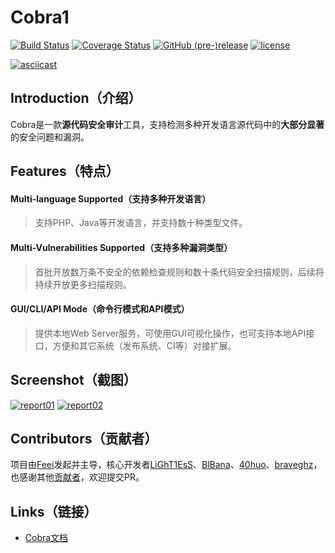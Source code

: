 # Cobra1
[![Build Status](https://travis-ci.org/WhaleShark-Team/cobra.svg?branch=master)](https://travis-ci.org/WhaleShark-Team/cobra)
[![Coverage Status](https://coveralls.io/repos/github/WhaleShark-Team/cobra/badge.svg?branch=master)](https://coveralls.io/github/WhaleShark-Team/cobra?branch=master)
[![GitHub (pre-)release](https://img.shields.io/github/release/WhaleShark-Team/cobra/all.svg)](https://github.com/WhaleShark-Team/cobra/releases)
[![license](https://img.shields.io/github/license/mashape/apistatus.svg?maxAge=2592000)](https://github.com/WhaleShark-Team/cobra/blob/master/LICENSE)

[![asciicast](https://raw.githubusercontent.com/WhaleShark-Team/cobra/master/docs/report_03.jpg)](https://asciinema.org/a/132572)

## Introduction（介绍）
Cobra是一款**源代码安全审计**工具，支持检测多种开发语言源代码中的**大部分显著**的安全问题和漏洞。

## Features（特点）
#### Multi-language Supported（支持多种开发语言）
> 支持PHP、Java等开发语言，并支持数十种类型文件。

#### Multi-Vulnerabilities Supported（支持多种漏洞类型）
> 首批开放数万条不安全的依赖检查规则和数十条代码安全扫描规则，后续将持续开放更多扫描规则。

#### GUI/CLI/API Mode（命令行模式和API模式）
> 提供本地Web Server服务，可使用GUI可视化操作，也可支持本地API接口，方便和其它系统（发布系统、CI等）对接扩展。

## Screenshot（截图）
[![report01](https://raw.githubusercontent.com/whaleshark-team/cobra/master/docs/report_01.jpg)](https://whaleshark-team.github.io/cobra/api)
[![report02](https://raw.githubusercontent.com/whaleshark-team/cobra/master/docs/report_02.jpg)](https://whaleshark-team.github.io/cobra/api)

## Contributors（贡献者）
项目由[Feei](https://github.com/FeeiCN)发起并主导，核心开发者[LiGhT1EsS](https://github.com/LiGhT1EsS)、[BlBana](https://github.com/BlBana)、[40huo](https://github.com/40huo)、[braveghz](https://github.com/braveghz)，也感谢其他[贡献者](https://github.com/WhaleShark-Team/cobra/graphs/contributors)，欢迎提交PR。

## Links（链接）
- [Cobra文档](https://whaleshark-team.github.io/cobra/)
